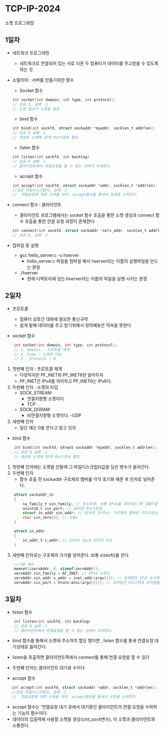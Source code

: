 # TCP-IP-2024
소켓 프로그래밍

## 1일차
- 네트워크 프로그래밍
    - 네트워크로 연결되어 있는 서로 다른 두 컴퓨터가 데이터를 주고받을 수 있도록 하는 것

- 소말리아 : 서버를 만들기위한 함수
    - Socket 함수
    ``` c
    int socket(int domain, int type, int protocol);
    // 성공 1, 실패 -1
    // 소켓 함수가 소켓을 생성
    ```
    
    
    - bind 함수
    ``` c
    int bind(int sockfd, struct sockaddr *myaddr, socklen_t addrlen);
    // 성공 0 실패 -1
    // 생성된 소켓에 IP와 Port정보 할당
    ```
        
    
    - listen 함수
    ``` c
    int listen(int sockfd, int backlog)
    // 성공 0 실패 -1
    // 클라이언트에서 연결요청을 할 수 있는 상태가 되게한다.
    ```
        

    - accept 함수
    ``` c
    int accept(int sockfd, struct sockaddr *addr, socklen_t *addrlen);
    //성공 파일디스크립터, 실패 -1
    //  연결요청에 대한 수락을 의미. accept함수를 통새서 요청을 수락한다.
    ```
        

- connect 함수 : 클라이언트
    - 클라이언트 프로그램에서는 socket 함수 호출을 통한 소켓 생성과 connect 함수 호출을 통한 연결 요청 과정이 존재한다.

    ``` c
    int connect(int sockfd, struct sockaddr *serv_addr, socklen_t addrlen);
    // 성공 0, 실패 -1
    ```

- 컴파일 및 실행
    - gcc hello_server.c -o hserver
        - hello_server.c 파일을 컴파일 해서 hserver라는 이름의 실행파일을 만드는 문장
    - ./hserver
        - 현재 디렉토리에 있는 hserver라는 이름의 파일을 실행 시키는 문장


## 2일차
- 프로토콜
    - 컴퓨터 상호간 대화에 필요한 통신규약
    - 쉽게 말해 데이터를 주고 받기위해서 정의해놓은 약속을 뜻한다

- socket 함수 
``` c
    int socket(int domain, int type, int protocol);
    // 1. domain : 프로토콜 체계
    // 2. type : 소켓의 타입
    // 3.. protocol : 0    
```
1. 첫번째 인자 : 프로토콜 체계
    - 다양하지만 PF_INET와 PF_INET6만 알아두자
    - PF_INET은 IPv4를 의미하고 PF_INET6는 IPv6다.
2. 두번째 인자 : 소켓의 타입
    - SOCK_STREAM
        - 연결지향형 소켓이다.
        - TCP
    - SOCK_DGRAM
        - 비연결지향형 소켓이다.
        -UDP
3. 세번째 인자
    - 일단 얘는 0을 쓴다고 알고 있자

- bind 함수
``` c
    int bind(int sockfd, struct sockaddr *myaddr, socklen_t addrlen);
    // 성공 0 실패 -1
    // 생성된 소켓에 IP와 Port정보 할당
```

1. 첫번째 인자에는 소켓을 만들때 그 파일디스크립터값을 담은 변수가 들어간다.
2. 두번째 인자
    - 함수 호출 전 sockaddr 구조체의 멤버를 각각 초기화 해준 후 인자로 넣어준다.
``` c
    struct sockaddr_in
    {
        sa_family_t sin_family; // 주소체계: 보통 IPv4를 의미하는 PF_INET을 많이 쓰는것 같다
        unint16_t sin_port; // 16비트 Port번호
        struct in_addr sin_addr; // 32비트 IP주소: 구조체의 멤버로 가지고있는 구조체의 멤버에다 넣어 준다.
        char sin_zero[8]; // 사용x
    }

    struct in_addr
    {
        in_addr_t s_addr; // 32비트 Ipv4 인터넷 주소
    }
```
3. 세번째 인자로는 구조체의 크기를 넣어준다. 보통 sizeof()를 쓴다


``` c
    //사용 예시
    memset(&servAddr, 0, sizeof(servAddr)); 
    servAddr.sin_family = AF_INET; // IPv4 쓰겠다
    servAddr.sin_addr.s_addr = inet_addr(argv[1]); // 입력받은 IP로 초기화 하는 모습
    servAddr.sin_port = htons(atoi(argv[2])); // 입력받은 Port번호 문자열을 정수형을 바꾼후 빅엔디안으로 쓰겠다는것 같음!
```

## 3일차
- listen 함수
``` c
    int listen(int sockfd, int backlog)
    // 성공 0 실패 -1
    // 클라이언트에서 연결요청을 할 수 있는 상태가 되게한다.
```

- bind 함수를 통해서 소켓에 주소까지 할당 했다면 , listen 함수를 통새 연결요청 대기상태로 들아간다.
- listen을 호출하면 클라이언트쪽에서 connect를 통해 연결 요청을 할 수 있다
- 두번째 인자는 클라이언트 대기큐 수이다.

- accept 함수
 ``` c
    int accept(int sockfd, struct sockaddr *addr, socklen_t *addrlen);
    //성공 파일디스크립터, 실패 -1
    //  연결요청에 대한 수락을 의미. accept함수를 통새서 요청을 수락한다.
```
- accept 함수는 '연결요청 대기 큐에서 대기중인 클라이언트의 연결 요청을 수락하는 기능의 함수이다. 
- 데이터의 입출력에 사용할 소켓을 생성(clnt_sock변수), 이 소켓과 클라이언트와 소통한다.
